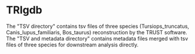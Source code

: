 # TRIgdb

The "TSV directory" contains tsv files of three species (Tursiops_truncatus, Canis_lupus_familiaris, Bos_taurus) reconstruction by the TRUST software.
The "TSV and metadata directory" contains metadata files merged with tsv files of three species for downstream analysis directly.



